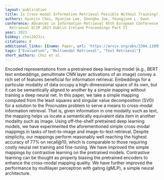 ```yaml
---
layout: publication
title: Is Cross-modal Information Retrieval Possible Without Training?
authors: Hyunjin Choi, Hyunjae Lee, Seongho Joe, Youngjune L. Gwon
conference: Advances in Information Retrieval 45th European Conference on Information
  Retrieval ECIR 2023 Dublin Ireland Proceedings Part II
year: 2023
bibkey: choi2023is
citations: 0
additional_links: [{name: Paper, url: 'https://arxiv.org/abs/2304.11095'}]
tags: ["Evaluation", "Multimodal Retrieval", "Text Retrieval"]
short_authors: Choi et al.
---
```

Encoded representations from a pretrained deep learning model (e.g., BERT
text embeddings, penultimate CNN layer activations of an image) convey a rich
set of features beneficial for information retrieval. Embeddings for a
particular modality of data occupy a high-dimensional space of its own, but it
can be semantically aligned to another by a simple mapping without training a
deep neural net. In this paper, we take a simple mapping computed from the
least squares and singular value decomposition (SVD) for a solution to the
Procrustes problem to serve a means to cross-modal information retrieval. That
is, given information in one modality such as text, the mapping helps us locate
a semantically equivalent data item in another modality such as image. Using
off-the-shelf pretrained deep learning models, we have experimented the
aforementioned simple cross-modal mappings in tasks of text-to-image and
image-to-text retrieval. Despite simplicity, our mappings perform reasonably
well reaching the highest accuracy of 77% on recall@10, which is comparable to
those requiring costly neural net training and fine-tuning. We have improved
the simple mappings by contrastive learning on the pretrained models.
Contrastive learning can be thought as properly biasing the pretrained encoders
to enhance the cross-modal mapping quality. We have further improved the
performance by multilayer perceptron with gating (gMLP), a simple neural
architecture.